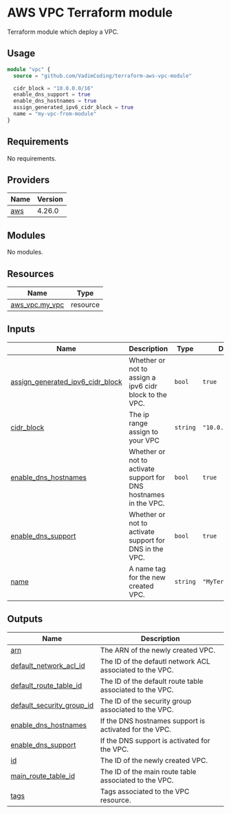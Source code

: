 # AWS VPC Terraform module
Terraform module which deploy a VPC.

## Usage
```tf
module "vpc" {
  source = "github.com/VadimCoding/terraform-aws-vpc-module"

  cidr_block = "10.0.0.0/16"
  enable_dns_support = true
  enable_dns_hostnames = true
  assign_generated_ipv6_cidr_block = true
  name = "my-vpc-from-module"
}
```

<!-- BEGIN_TF_DOCS -->
## Requirements

No requirements.

## Providers

| Name | Version |
|------|---------|
| <a name="provider_aws"></a> [aws](#provider\_aws) |  4.26.0 |

## Modules

No modules.

## Resources

| Name | Type |
|------|------|
| [aws_vpc.my_vpc](https://registry.terraform.io/providers/hashicorp/aws/latest/docs/resources/vpc) | resource |

## Inputs

| Name | Description | Type | Default | Required |
|------|-------------|------|---------|:--------:|
| <a name="input_assign_generated_ipv6_cidr_block"></a> [assign\_generated\_ipv6\_cidr\_block](#input\_assign\_generated\_ipv6\_cidr\_block) | Whether or not to assign a ipv6 cidr block to the VPC. | `bool` | `true` | no |
| <a name="input_cidr_block"></a> [cidr\_block](#input\_cidr\_block) | The ip range assign to your VPC | `string` | `"10.0.0.0/16"` | no |
| <a name="input_enable_dns_hostnames"></a> [enable\_dns\_hostnames](#input\_enable\_dns\_hostnames) | Whether or not to activate support for DNS hostnames in the VPC. | `bool` | `true` | no |
| <a name="input_enable_dns_support"></a> [enable\_dns\_support](#input\_enable\_dns\_support) | Whether or not to activate support for DNS in the VPC. | `bool` | `true` | no |
| <a name="input_name"></a> [name](#input\_name) | A name tag for the new created VPC. | `string` | `"MyTerraformVPC"` | no |

## Outputs

| Name | Description |
|------|-------------|
| <a name="output_arn"></a> [arn](#output\_arn) | The ARN of the newly created VPC. |
| <a name="output_default_network_acl_id"></a> [default\_network\_acl\_id](#output\_default\_network\_acl\_id) | The ID of the defautl network ACL associated to the VPC. |
| <a name="output_default_route_table_id"></a> [default\_route\_table\_id](#output\_default\_route\_table\_id) | The ID of the default route table associated to the VPC. |
| <a name="output_default_security_group_id "></a> [default\_security\_group\_id ](#output\_default\_security\_group\_id ) | The ID of the security group associated to the VPC. |
| <a name="output_enable_dns_hostnames"></a> [enable\_dns\_hostnames](#output\_enable\_dns\_hostnames) | If the DNS hostnames support is activated for the VPC. |
| <a name="output_enable_dns_support"></a> [enable\_dns\_support](#output\_enable\_dns\_support) | If the DNS support is activated for the VPC. |
| <a name="output_id"></a> [id](#output\_id) | The ID of the newly created VPC. |
| <a name="output_main_route_table_id"></a> [main\_route\_table\_id](#output\_main\_route\_table\_id) | The ID of the main route table associated to the VPC. |
| <a name="output_tags"></a> [tags](#output\_tags) | Tags associated to the VPC resource. |
<!-- END_TF_DOCS -->